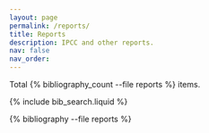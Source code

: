```yaml
---
layout: page
permalink: /reports/
title: Reports
description: IPCC and other reports.
nav: false
nav_order:
---
```


Total {% bibliography_count --file reports %} items.

<!-- Bibsearch Feature -->

{% include bib_search.liquid %}

<div class="publications">

{% bibliography --file reports %}

</div>
